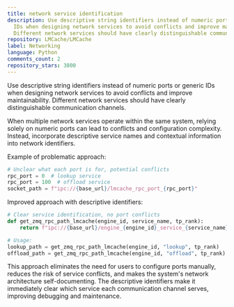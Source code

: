```yaml
---
title: network service identification
description: Use descriptive string identifiers instead of numeric ports or generic
  IDs when designing network services to avoid conflicts and improve maintainability.
  Different network services should have clearly distinguishable communication channels.
repository: LMCache/LMCache
label: Networking
language: Python
comments_count: 2
repository_stars: 3800
---
```


Use descriptive string identifiers instead of numeric ports or generic IDs when designing network services to avoid conflicts and improve maintainability. Different network services should have clearly distinguishable communication channels.

When multiple network services operate within the same system, relying solely on numeric ports can lead to conflicts and configuration complexity. Instead, incorporate descriptive service names and contextual information into network identifiers.

Example of problematic approach:
```python
# Unclear what each port is for, potential conflicts
rpc_port = 0  # lookup service
rpc_port = 100  # offload service
socket_path = f"ipc://{base_url}/lmcache_rpc_port_{rpc_port}"
```

Improved approach with descriptive identifiers:
```python
# Clear service identification, no port conflicts
def get_zmq_rpc_path_lmcache(engine_id, service_name, tp_rank):
    return f"ipc://{base_url}/engine_{engine_id}_service_{service_name}_tp_rank_{tp_rank}"

# Usage:
lookup_path = get_zmq_rpc_path_lmcache(engine_id, "lookup", tp_rank)
offload_path = get_zmq_rpc_path_lmcache(engine_id, "offload", tp_rank)
```

This approach eliminates the need for users to configure ports manually, reduces the risk of service conflicts, and makes the system's network architecture self-documenting. The descriptive identifiers make it immediately clear which service each communication channel serves, improving debugging and maintenance.